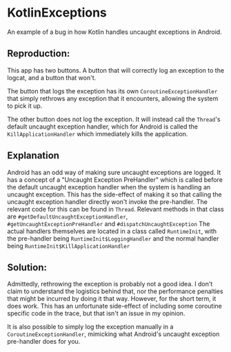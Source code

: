 # KotlinExceptions
An example of a bug in how Kotlin handles uncaught exceptions in Android.

## Reproduction:

This app has two buttons. A button that will correctly log an exception to the logcat, and a button that won't.   

The button that logs the exception has its own `CoroutineExceptionHandler` that simply rethrows any exception that it encounters, allowing the system to pick it up.

The other button does not log the exception. It will instead call the `Thread`'s default uncaught exception handler, which for Android is called the `KillApplicationHandler` which immediately kills the application.  

## Explanation
Android has an odd way of making sure uncaught exceptions are logged. It has a concept of a "Uncaught Exception PreHandler" which is called before the default uncaught exception handler when the system is handling an uncaught exception. This has the side-effect of making it so that calling the uncaught exception handler directly won't invoke the pre-handler. The relevant code for this can be found in `Thread`. Relevant methods in that class are `#getDefaultUncaughtExceptionHandler`, `#getUncaughtExceptionPreHandler` and `#dispatchUncaughtException` The actual handlers themselves are located in a class called `RuntimeInit`, with the pre-handler being `RuntimeInit$LoggingHandler` and the normal handler being `RuntimeInit$KillApplicationHandler`

## Solution:

Admittedly, rethrowing the exception is probably not a good idea. I don't claim to understand the logistics behind that, nor the performance penalties that might be incurred by doing it that way. However, for the short term, it does work. This has an unfortunate side-effect of including some coroutine specific code in the trace, but that isn't an issue in my opinion.

It is also possible to simply log the exception manually in a `CoroutineExceptionHandler`, mimicking what Android's uncaught exception pre-handler does for you.
